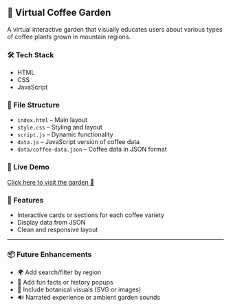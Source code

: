 ## 🌱 Virtual Coffee Garden

A virtual interactive garden that visually educates users about various types of coffee plants grown in mountain regions.

### 🛠️ Tech Stack
- HTML
- CSS
- JavaScript

### 📁 File Structure
- `index.html` – Main layout
- `style.css` – Styling and layout
- `script.js` – Dynamic functionality
- `data.js` – JavaScript version of coffee data
- `data/coffee-data.json` – Coffee data in JSON format

### 🚀 Live Demo
[Click here to visit the garden 🌿](https://priyanacharya.github.io/virtual-coffee-garden/)

### 📸 Features
- Interactive cards or sections for each coffee variety
- Display data from JSON
- Clean and responsive layout

---

### 📦 Future Enhancements
- 🌍 Add search/filter by region
- 🧠 Add fun facts or history popups
- 🌳 Include botanical visuals (SVG or images)
- 🔊 Narrated experience or ambient garden sounds
